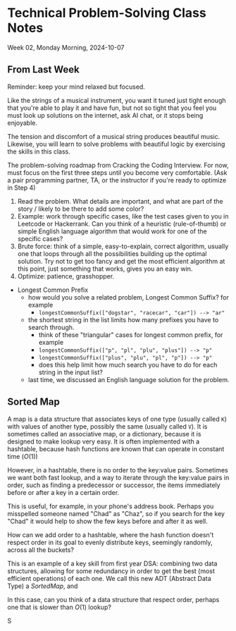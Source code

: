 # Technical Problem-Solving Class Notes
Week 02, Monday Morning, 2024-10-07

## From Last Week
Reminder: keep your mind relaxed but focused.

Like the strings of a musical instrument, you want it tuned just tight enough that you're able to play it and have fun, but not so tight that you feel you must look up solutions on the internet, ask AI chat, or it stops being enjoyable.

The tension and discomfort of a musical string produces beautiful music. Likewise, you will learn to solve problems with beautiful logic by exercising the skills in this class.

The problem-solving roadmap from Cracking the Coding Interview. For now, must focus on the first three steps until you become very comfortable. (Ask a pair programming partner, TA, or the instructor if you're ready to optimize in Step 4)

1) Read the problem. What details are important, and what are part of the story / likely to be there to add some color?
2) Example: work through specific cases, like the test cases given to you in Leetcode or Hackerrank. Can you think of a heuristic (rule-of-thumb) or simple English language algorithm that would work for one of the specific cases?
3) Brute force: think of a simple, easy-to-explain, correct algorithm, usually one that loops through all the possibilities building up the optimal solution. Try not to get too fancy and get the most efficient algorithm at this point, just something that works, gives you an easy win.
4) Optimize: patience, grasshopper.

* Longest Common Prefix
	* how would you solve a related problem, Longest Common Suffix? for example
		* `longestCommonSuffix(["dogstar", "racecar", "car"]) --> "ar"`
	* the shortest string in the list limits how many prefixes you have to search through.
		* think of these "triangular" cases for longest common prefix, for example
		* `longestCommonSuffix(["p", "pl", "plu", "plus"]) --> "p"`
		* `longestCommonSuffix(["plus", "plu", "pl", "p"]) --> "p"`
		* does this help limit how much search you have to do for each string in the input list?
	* last time, we discussed an English language solution for the problem.
## Sorted Map

A map is a data structure that associates keys of one type (usually called `K`) with values of another type, possibly the same (usually called `V`). It is sometimes called an associative map, or a dictionary, because it is designed to make lookup very easy. It is often implemented with a hashtable, because hash functions are known that can operate in constant time ($O(1)$)

However, in a hashtable, there is no order to the key:value pairs. Sometimes we want both fast lookup, and a way to iterate through the key:value pairs in order, such as finding a predecessor or successor, the items immediately before or after  a key in a certain order.

This is useful, for example, in your phone's address book. Perhaps you misspelled someone named "Chad" as "Chaz", so if you search for the key "Chad" it would help to show the few keys before and after it as well.

How can we add order to a hashtable, where the hash function doesn't respect order in its goal to evenly distribute keys, seemingly randomly, across all the buckets?

This is an example of a key skill from first year DSA: combining two data structures, allowing for some redundancy in order to get the best (most efficient operations) of each one. We call this new ADT (Abstract Data Type) a *SortedMap*, and 

In this case, can you think of a data structure that respect order, perhaps one that is slower than $O(1)$ lookup?

S